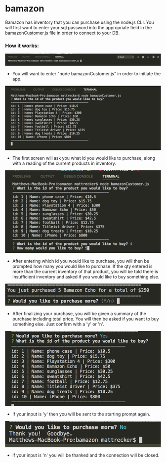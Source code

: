 # bamazon

Bamazon has inventory that you can purchase using the node.js CLI.  You will first want to enter your sql password into the appropriate field in the bamazonCustomer.js file in order to connect to your DB.

### How it works:

![Start the program](/images/initial.png)
* You will want to enter "node bamazonCustomer.js" in order to initiate the app.

![Opening screen](/images/start-screen.png)
* The first screen will ask you what id you would like to purchase, along with a reading of the current products in inventory.

![User input](/images/user-input.png)
* After entering which id you would like to purchase, you will then be prompted how many you would like to purchase.  If the qty entered is more than the current inventory of that product, you will be told there is insufficient inventory and asked if you would like to buy something else.

![Summary](/images/summary-confirm.png)
* After finalizing your purchase, you will be given a summary of the purchase including total price.  You will then be asked if you want to buy something else.  Just confirm with a 'y' or 'n'.

![Buy-more](/images/buy-more.png)
* If your input is 'y' then you will be sent to the starting prompt again.

![End](/images/end.png)
* if your input is 'n' you will be thanked and the connection will be closed.